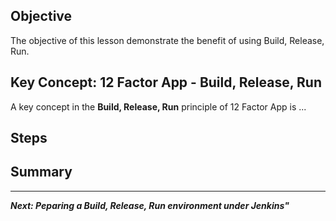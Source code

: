 ## Objective
The objective of this lesson demonstrate the benefit of using Build, Release, Run.

## Key Concept: 12 Factor App - Build, Release, Run
A key concept in the **Build, Release, Run** principle of 12 Factor App is ...


## Steps


## Summary

---

***Next: Peparing a Build, Release, Run environment under Jenkins"***




